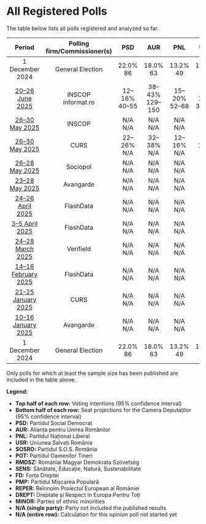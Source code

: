 # All Registered Polls

The table below lists all polls registered and analyzed so far.

| Period     | Polling firm/Commissioner(s) | PSD | AUR | PNL | USR | SOSRO | POT | RMDSZ | SENS | FD | PMP | REPER | DREPT | MINOR |
|:----------:|:----------------------------:|:--:|:--:|:--:|:--:|:--:|:--:|:--:|:--:|:--:|:--:|:--:|:--:|:--:|
| 1 December 2024 | General Election | 22.0% <br> 86 | 18.0% <br> 63 | 13.2% <br> 49 | 12.4% <br> 40 | 7.4% <br> 28 | 6.5% <br> 24 | 6.3% <br> 22 | 3.0% <br> 0 | 2.0% <br> 0 | 2.0% <br> 0 | 1.2% <br> 0 | 1.2% <br> 0 | 0.0% <br> 19 |
| [20–26 June 2025](2025-06-26-INSCOP.html) | INSCOP <br> informat.ro | 12–16% <br> 40–55 | 38–43% <br> 129–150 | 15–20% <br> 52–68 | 11–15% <br> 38–52 | 1–3% <br> 0 | 3–6% <br> 0–18 | 4–7% <br> 14–23 | 2–4% <br> 0 | N/A <br> N/A | N/A <br> N/A | N/A <br> N/A | N/A <br> N/A | N/A <br> 19 |
| [26–30 May 2025](2025-05-30-INSCOP.html) | INSCOP | N/A <br> N/A | N/A <br> N/A | N/A <br> N/A | N/A <br> N/A | N/A <br> N/A | N/A <br> N/A | N/A <br> N/A | N/A <br> N/A | N/A <br> N/A | N/A <br> N/A | N/A <br> N/A | N/A <br> N/A | N/A <br> N/A |
| [26–30 May 2025](2025-05-30-CURS.html) | CURS | 22–26% <br> N/A | 32–38% <br> N/A | 12–16% <br> N/A | 12–16% <br> N/A | 4–6% <br> N/A | 1–3% <br> N/A | 4–6% <br> N/A | N/A <br> N/A | N/A <br> N/A | N/A <br> N/A | N/A <br> N/A | N/A <br> N/A | N/A <br> N/A |
| [26–28 May 2025](2025-05-28-Sociopol.html) | Sociopol | N/A <br> N/A | N/A <br> N/A | N/A <br> N/A | N/A <br> N/A | N/A <br> N/A | N/A <br> N/A | N/A <br> N/A | N/A <br> N/A | N/A <br> N/A | N/A <br> N/A | N/A <br> N/A | N/A <br> N/A | N/A <br> N/A |
| [23–28 May 2025](2025-05-28-Avangarde.html) | Avangarde | N/A <br> N/A | N/A <br> N/A | N/A <br> N/A | N/A <br> N/A | N/A <br> N/A | N/A <br> N/A | N/A <br> N/A | N/A <br> N/A | N/A <br> N/A | N/A <br> N/A | N/A <br> N/A | N/A <br> N/A | N/A <br> N/A |
| [24–26 April 2025](2025-04-26-FlashData.html) | FlashData | N/A <br> N/A | N/A <br> N/A | N/A <br> N/A | N/A <br> N/A | N/A <br> N/A | N/A <br> N/A | N/A <br> N/A | N/A <br> N/A | N/A <br> N/A | N/A <br> N/A | N/A <br> N/A | N/A <br> N/A | N/A <br> N/A |
| [3–5 April 2025](2025-04-05-FlashData.html) | FlashData | N/A <br> N/A | N/A <br> N/A | N/A <br> N/A | N/A <br> N/A | N/A <br> N/A | N/A <br> N/A | N/A <br> N/A | N/A <br> N/A | N/A <br> N/A | N/A <br> N/A | N/A <br> N/A | N/A <br> N/A | N/A <br> N/A |
| [24–28 March 2025](2025-03-28-Verifield.html) | Verifield | N/A <br> N/A | N/A <br> N/A | N/A <br> N/A | N/A <br> N/A | N/A <br> N/A | N/A <br> N/A | N/A <br> N/A | N/A <br> N/A | N/A <br> N/A | N/A <br> N/A | N/A <br> N/A | N/A <br> N/A | N/A <br> N/A |
| [14–16 February 2025](2025-02-16-FlashData.html) | FlashData | N/A <br> N/A | N/A <br> N/A | N/A <br> N/A | N/A <br> N/A | N/A <br> N/A | N/A <br> N/A | N/A <br> N/A | N/A <br> N/A | N/A <br> N/A | N/A <br> N/A | N/A <br> N/A | N/A <br> N/A | N/A <br> N/A |
| [21–25 January 2025](2025-01-25-CURS.html) | CURS | N/A <br> N/A | N/A <br> N/A | N/A <br> N/A | N/A <br> N/A | N/A <br> N/A | N/A <br> N/A | N/A <br> N/A | N/A <br> N/A | N/A <br> N/A | N/A <br> N/A | N/A <br> N/A | N/A <br> N/A | N/A <br> N/A |
| [10–16 January 2025](2025-01-16-Avangarde.html) | Avangarde | N/A <br> N/A | N/A <br> N/A | N/A <br> N/A | N/A <br> N/A | N/A <br> N/A | N/A <br> N/A | N/A <br> N/A | N/A <br> N/A | N/A <br> N/A | N/A <br> N/A | N/A <br> N/A | N/A <br> N/A | N/A <br> N/A |
| 1 December 2024 | General Election | 22.0% <br> 86 | 18.0% <br> 63 | 13.2% <br> 49 | 12.4% <br> 40 | 7.4% <br> 28 | 6.5% <br> 24 | 6.3% <br> 22 | 3.0% <br> 0 | 2.0% <br> 0 | 2.0% <br> 0 | 1.2% <br> 0 | 1.2% <br> 0 | 0.0% <br> 19 |

Only polls for which at least the sample size has been published are included in the table above.

**Legend:**
+ **Top half of each row:** Voting intentions (95% confidence interval)
+ **Bottom half of each row:** Seat projections for the Camera Deputaților (95% confidence interval)
+ **PSD:** Partidul Social Democrat
+ **AUR:** Alianța pentru Unirea Românilor
+ **PNL:** Partidul Național Liberal
+ **USR:** Uniunea Salvați România
+ **SOSRO:** Partidul S.O.S. România
+ **POT:** Partidul Oamenilor Tineri
+ **RMDSZ:** Romániai Magyar Demokrata Szövetség
+ **SENS:** Sănătate, Educație, Natură, Sustenabilitate
+ **FD:** Forța Dreptei
+ **PMP:** Partidul Mișcarea Populară
+ **REPER:** Reînnoim Proiectul European al României
+ **DREPT:** Dreptate și Respect în Europa Pentru Toți
+ **MINOR:** Parties of ethnic minorities
+ **N/A (single party):** Party not included the published results
+ **N/A (entire row):** Calculation for this opinion poll not started yet

